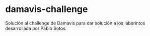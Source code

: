 # damavis-challenge

Solución al challenge de Damavis para dar solución a los laberintos desarrollada por Pablo Sotos.
